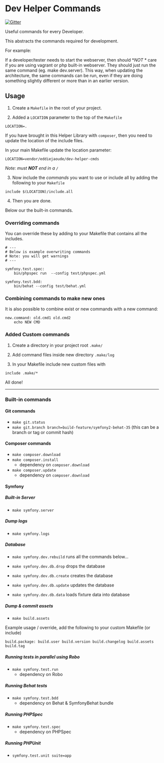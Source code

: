 # Dev Helper Commands

[![Gitter](https://badges.gitter.im/Join%20Chat.svg)](https://gitter.im/eddiejaoude/dev-helper-cmds?utm_source=badge&utm_medium=badge&utm_campaign=pr-badge&utm_content=badge)

Useful commands for every Developer.

This abstracts the commands required for development.

For example:

If a developer/tester needs to start the webserver, then should **NOT* * care if you are using vagrant or php built-in webserver.
They should just run the same command (eg. make dev.server). This way, when updating the architecture, the same commands 
 can be run, even if they are doing something slightly different or more than in an earlier version.

## Usage

1. Create a `Makefile` in the root of your project.

2. Added a `LOCATION` parameter to the top of the `Makefile`

```
LOCATION=.
```

If you have brought in this Helper Library with `composer`, then you need to update the location of the include files.

In your main Makefile update the location parameter:

```
LOCATION=vendor/eddiejaoude/dev-helper-cmds
```

*Note: must **NOT** end in a `/`*

3. Now include the *commands* you want to use or include all by adding the following to your `Makefile`

```
include $(LOCATION)/include.all
```

4. Then you are done.

Below our the built-in commands. 
 
### Overriding commands

You can override these by adding to your Makefile that contains all the includes.

```
# ---
# Below is example overwriting commands
# Note: you will get warnings
# ---

symfony.test.spec:
	bin/phpspec run  --config test/phpspec.yml

symfony.test.bdd:
	bin/behat --config test/behat.yml 
```

### Combining commands to make new ones

It is also possible to combine exist or new commands with a new command:

```
new.command: old.cmd1 old.cmd2
    echo NEW CMD
```

### Added Custom commands

1. Create a directory in your project root `.make/`

2. Add command files inside new directory `.make/log`

3. In your Makefile include new custom files with
 
```
include .make/*
```

All done!


---

### Built-in commands

#### Git commands

* `make git.status`
* `make git.branch branch=build-feature/symfony2-behat-35` (this can be a branch or tag or commit hash)

#### Composer commands

* `make composer.download`
* `make composer.install`
    * dependency on `composer.download`
* `make composer.update`
    * dependency on `composer.download`

#### Symfony

##### Built-in Server

* `make symfony.server`

##### Dump logs

* `make symfony.logs`

##### Database

* `make symfony.dev.rebuild` runs all the commands below...

* `make symfony.dev.db.drop` drops the database
* `make symfony.dev.db.create` creates the database
* `make symfony.dev.db.update` updates the database
* `make symfony.dev.db.data` loads fixture data into database

##### Dump & commit assets

* `make build.assets`

Example usage / override, add the following to your custom Makefile (or include) 

```build.package: build.user build.version build.changelog build.assets build.tag```

##### Running tests in parallel using Robo

* `make symfony.test.run`
    * dependency on Robo

##### Running Behat tests

* `make symfony.test.bdd`
    * dependency on Behat & SymfonyBehat bundle
    
##### Running PHPSpec

* `make symfony.test.spec`
    * dependency on PHPSpec
    
##### Running PHPUnit

* `symfony.test.unit suite=app`

